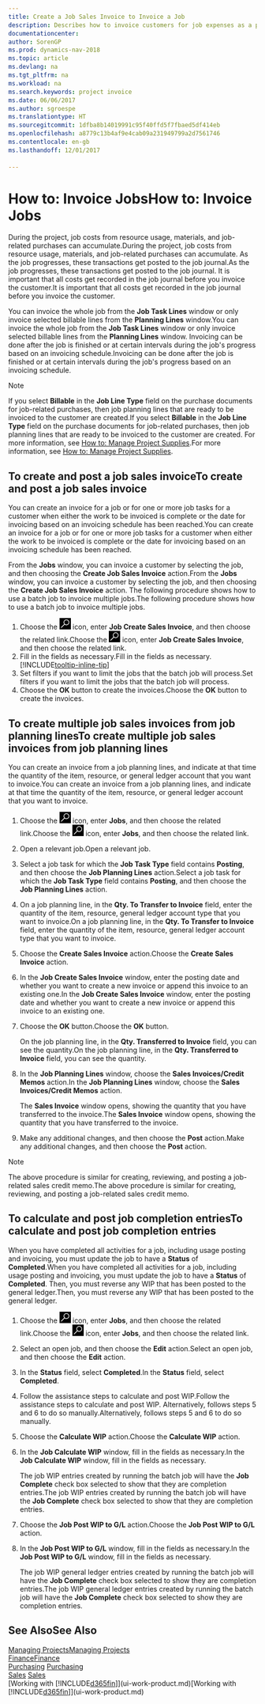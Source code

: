 ```yaml
---
title: Create a Job Sales Invoice to Invoice a Job
description: Describes how to invoice customers for job expenses as a project progresses.
documentationcenter: 
author: SorenGP
ms.prod: dynamics-nav-2018
ms.topic: article
ms.devlang: na
ms.tgt_pltfrm: na
ms.workload: na
ms.search.keywords: project invoice
ms.date: 06/06/2017
ms.author: sgroespe
ms.translationtype: HT
ms.sourcegitcommit: 1dfba8b14019991c95f40ffd5f7fbaed5df414eb
ms.openlocfilehash: a8779c13b4af9e4cab09a231949799a2d7561746
ms.contentlocale: en-gb
ms.lasthandoff: 12/01/2017

---
```

# <a name="how-to-invoice-jobs"></a><span data-ttu-id="21a42-103">How to: Invoice Jobs</span><span class="sxs-lookup"><span data-stu-id="21a42-103">How to: Invoice Jobs</span></span>
<span data-ttu-id="21a42-104">During the project, job costs from resource usage, materials, and job-related purchases can accumulate.</span><span class="sxs-lookup"><span data-stu-id="21a42-104">During the project, job costs from resource usage, materials, and job-related purchases can accumulate.</span></span> <span data-ttu-id="21a42-105">As the job progresses, these transactions get posted to the job journal.</span><span class="sxs-lookup"><span data-stu-id="21a42-105">As the job progresses, these transactions get posted to the job journal.</span></span> <span data-ttu-id="21a42-106">It is important that all costs get recorded in the job journal before you invoice the customer.</span><span class="sxs-lookup"><span data-stu-id="21a42-106">It is important that all costs get recorded in the job journal before you invoice the customer.</span></span>

<span data-ttu-id="21a42-107">You can invoice the whole job from the **Job Task Lines** window or only invoice selected billable lines from the **Planning Lines** window.</span><span class="sxs-lookup"><span data-stu-id="21a42-107">You can invoice the whole job from the **Job Task Lines** window or only invoice selected billable lines from the **Planning Lines** window.</span></span> <span data-ttu-id="21a42-108">Invoicing can be done after the job is finished or at certain intervals during the job's progress based on an invoicing schedule.</span><span class="sxs-lookup"><span data-stu-id="21a42-108">Invoicing can be done after the job is finished or at certain intervals during the job's progress based on an invoicing schedule.</span></span>

> [!NOTE]  
>   <span data-ttu-id="21a42-109">If you select **Billable** in the **Job Line Type** field on the purchase documents for job-related purchases, then job planning lines that are ready to be invoiced to the customer are created.</span><span class="sxs-lookup"><span data-stu-id="21a42-109">If you select **Billable** in the **Job Line Type** field on the purchase documents for job-related purchases, then job planning lines that are ready to be invoiced to the customer are created.</span></span> <span data-ttu-id="21a42-110">For more information, see [How to: Manage Project Supplies](projects-how-manage-project-supplies.md).</span><span class="sxs-lookup"><span data-stu-id="21a42-110">For more information, see [How to: Manage Project Supplies](projects-how-manage-project-supplies.md).</span></span>

## <a name="to-create-and-post-a-job-sales-invoice"></a><span data-ttu-id="21a42-111">To create and post a job sales invoice</span><span class="sxs-lookup"><span data-stu-id="21a42-111">To create and post a job sales invoice</span></span>
<span data-ttu-id="21a42-112">You can create an invoice for a job or for one or more job tasks for a customer when either the work to be invoiced is complete or the date for invoicing based on an invoicing schedule has been reached.</span><span class="sxs-lookup"><span data-stu-id="21a42-112">You can create an invoice for a job or for one or more job tasks for a customer when either the work to be invoiced is complete or the date for invoicing based on an invoicing schedule has been reached.</span></span>

<span data-ttu-id="21a42-113">From the **Jobs** window, you can invoice a customer by selecting the job, and then choosing the **Create Job Sales Invoice** action.</span><span class="sxs-lookup"><span data-stu-id="21a42-113">From the **Jobs** window, you can invoice a customer by selecting the job, and then choosing the **Create Job Sales Invoice** action.</span></span> <span data-ttu-id="21a42-114">The following procedure shows how to use a batch job to invoice multiple jobs.</span><span class="sxs-lookup"><span data-stu-id="21a42-114">The following procedure shows how to use a batch job to invoice multiple jobs.</span></span>  

1. <span data-ttu-id="21a42-115">Choose the ![Search for Page or Report](media/ui-search/search_small.png "Search for Page or Report icon") icon, enter **Job Create Sales Invoice**, and then choose the related link.</span><span class="sxs-lookup"><span data-stu-id="21a42-115">Choose the ![Search for Page or Report](media/ui-search/search_small.png "Search for Page or Report icon") icon, enter **Job Create Sales Invoice**, and then choose the related link.</span></span>  
2. <span data-ttu-id="21a42-116">Fill in the fields as necessary.</span><span class="sxs-lookup"><span data-stu-id="21a42-116">Fill in the fields as necessary.</span></span> [!INCLUDE[tooltip-inline-tip](includes/tooltip-inline-tip_md.md)]
3. <span data-ttu-id="21a42-117">Set filters if you want to limit the jobs that the batch job will process.</span><span class="sxs-lookup"><span data-stu-id="21a42-117">Set filters if you want to limit the jobs that the batch job will process.</span></span>
4. <span data-ttu-id="21a42-118">Choose the **OK** button to create the invoices.</span><span class="sxs-lookup"><span data-stu-id="21a42-118">Choose the **OK** button to create the invoices.</span></span>  

## <a name="to-create-multiple-job-sales-invoices-from-job-planning-lines"></a><span data-ttu-id="21a42-119">To create multiple job sales invoices from job planning lines</span><span class="sxs-lookup"><span data-stu-id="21a42-119">To create multiple job sales invoices from job planning lines</span></span>
<span data-ttu-id="21a42-120">You can create an invoice from a job planning lines, and indicate at that time the quantity of the item, resource, or general ledger account that you want to invoice.</span><span class="sxs-lookup"><span data-stu-id="21a42-120">You can create an invoice from a job planning lines, and indicate at that time the quantity of the item, resource, or general ledger account that you want to invoice.</span></span>

1. <span data-ttu-id="21a42-121">Choose the ![Search for Page or Report](media/ui-search/search_small.png "Search for Page or Report icon") icon, enter **Jobs**, and then choose the related link.</span><span class="sxs-lookup"><span data-stu-id="21a42-121">Choose the ![Search for Page or Report](media/ui-search/search_small.png "Search for Page or Report icon") icon, enter **Jobs**, and then choose the related link.</span></span>
2. <span data-ttu-id="21a42-122">Open a relevant job.</span><span class="sxs-lookup"><span data-stu-id="21a42-122">Open a relevant job.</span></span>
3. <span data-ttu-id="21a42-123">Select a job task for which the **Job Task Type** field contains **Posting**, and then choose the **Job Planning Lines** action.</span><span class="sxs-lookup"><span data-stu-id="21a42-123">Select a job task for which the **Job Task Type** field contains **Posting**, and then choose the **Job Planning Lines** action.</span></span>  
4. <span data-ttu-id="21a42-124">On a job planning line, in the **Qty. To Transfer to Invoice** field, enter the quantity of the item, resource, general ledger account type that you want to invoice.</span><span class="sxs-lookup"><span data-stu-id="21a42-124">On a job planning line, in the **Qty. To Transfer to Invoice** field, enter the quantity of the item, resource, general ledger account type that you want to invoice.</span></span>  
5. <span data-ttu-id="21a42-125">Choose the **Create Sales Invoice** action.</span><span class="sxs-lookup"><span data-stu-id="21a42-125">Choose the **Create Sales Invoice** action.</span></span>
6. <span data-ttu-id="21a42-126">In the **Job Create Sales Invoice** window, enter the posting date and whether you want to create a new invoice or append this invoice to an existing one.</span><span class="sxs-lookup"><span data-stu-id="21a42-126">In the **Job Create Sales Invoice** window, enter the posting date and whether you want to create a new invoice or append this invoice to an existing one.</span></span>
7. <span data-ttu-id="21a42-127">Choose the **OK** button.</span><span class="sxs-lookup"><span data-stu-id="21a42-127">Choose the **OK** button.</span></span>  

    <span data-ttu-id="21a42-128">On the job planning line, in the **Qty. Transferred to Invoice** field, you can see the quantity.</span><span class="sxs-lookup"><span data-stu-id="21a42-128">On the job planning line, in the **Qty. Transferred to Invoice** field, you can see the quantity.</span></span>
8. <span data-ttu-id="21a42-129">In the **Job Planning Lines** window, choose the **Sales Invoices/Credit Memos** action.</span><span class="sxs-lookup"><span data-stu-id="21a42-129">In the **Job Planning Lines** window, choose the **Sales Invoices/Credit Memos** action.</span></span>

    <span data-ttu-id="21a42-130">The **Sales Invoice** window opens, showing the quantity that you have transferred to the invoice.</span><span class="sxs-lookup"><span data-stu-id="21a42-130">The **Sales Invoice** window opens, showing the quantity that you have transferred to the invoice.</span></span>  
9. <span data-ttu-id="21a42-131">Make any additional changes, and then choose the **Post** action.</span><span class="sxs-lookup"><span data-stu-id="21a42-131">Make any additional changes, and then choose the **Post** action.</span></span>

> [!NOTE]  
>   <span data-ttu-id="21a42-132">The above procedure is similar for creating, reviewing, and posting a job-related sales credit memo.</span><span class="sxs-lookup"><span data-stu-id="21a42-132">The above procedure is similar for creating, reviewing, and posting a job-related sales credit memo.</span></span>

## <a name="to-calculate-and-post-job-completion-entries"></a><span data-ttu-id="21a42-133">To calculate and post job completion entries</span><span class="sxs-lookup"><span data-stu-id="21a42-133">To calculate and post job completion entries</span></span>
<span data-ttu-id="21a42-134">When you have completed all activities for a job, including usage posting and invoicing, you must update the job to have a **Status** of **Completed**.</span><span class="sxs-lookup"><span data-stu-id="21a42-134">When you have completed all activities for a job, including usage posting and invoicing, you must update the job to have a **Status** of **Completed**.</span></span> <span data-ttu-id="21a42-135">Then, you must reverse any WIP that has been posted to the general ledger.</span><span class="sxs-lookup"><span data-stu-id="21a42-135">Then, you must reverse any WIP that has been posted to the general ledger.</span></span>

1. <span data-ttu-id="21a42-136">Choose the ![Search for Page or Report](media/ui-search/search_small.png "Search for Page or Report icon") icon, enter **Jobs**, and then choose the related link.</span><span class="sxs-lookup"><span data-stu-id="21a42-136">Choose the ![Search for Page or Report](media/ui-search/search_small.png "Search for Page or Report icon") icon, enter **Jobs**, and then choose the related link.</span></span>  
2. <span data-ttu-id="21a42-137">Select an open job, and then choose the **Edit** action.</span><span class="sxs-lookup"><span data-stu-id="21a42-137">Select an open job, and then choose the **Edit** action.</span></span>
3. <span data-ttu-id="21a42-138">In the **Status** field, select **Completed**.</span><span class="sxs-lookup"><span data-stu-id="21a42-138">In the **Status** field, select **Completed**.</span></span>
4. <span data-ttu-id="21a42-139">Follow the assistance steps to calculate and post WIP.</span><span class="sxs-lookup"><span data-stu-id="21a42-139">Follow the assistance steps to calculate and post WIP.</span></span> <span data-ttu-id="21a42-140">Alternatively, follows steps 5 and 6 to do so manually.</span><span class="sxs-lookup"><span data-stu-id="21a42-140">Alternatively, follows steps 5 and 6 to do so manually.</span></span>  
5. <span data-ttu-id="21a42-141">Choose the **Calculate WIP** action.</span><span class="sxs-lookup"><span data-stu-id="21a42-141">Choose the **Calculate WIP** action.</span></span>
6. <span data-ttu-id="21a42-142">In the **Job Calculate WIP** window, fill in the fields as necessary.</span><span class="sxs-lookup"><span data-stu-id="21a42-142">In the **Job Calculate WIP** window, fill in the fields as necessary.</span></span>  

     <span data-ttu-id="21a42-143">The job WIP entries created by running the batch job will have the **Job Complete** check box selected to show that they are completion entries.</span><span class="sxs-lookup"><span data-stu-id="21a42-143">The job WIP entries created by running the batch job will have the **Job Complete** check box selected to show that they are completion entries.</span></span>  
7. <span data-ttu-id="21a42-144">Choose the **Job Post WIP to G/L** action.</span><span class="sxs-lookup"><span data-stu-id="21a42-144">Choose the **Job Post WIP to G/L** action.</span></span>
8. <span data-ttu-id="21a42-145">In the **Job Post WIP to G/L** window, fill in the fields as necessary.</span><span class="sxs-lookup"><span data-stu-id="21a42-145">In the **Job Post WIP to G/L** window, fill in the fields as necessary.</span></span>  

     <span data-ttu-id="21a42-146">The job WIP general ledger entries created by running the batch job will have the **Job Complete** check box selected to show they are completion entries.</span><span class="sxs-lookup"><span data-stu-id="21a42-146">The job WIP general ledger entries created by running the batch job will have the **Job Complete** check box selected to show they are completion entries.</span></span>

## <a name="see-also"></a><span data-ttu-id="21a42-147">See Also</span><span class="sxs-lookup"><span data-stu-id="21a42-147">See Also</span></span>
[<span data-ttu-id="21a42-148">Managing Projects</span><span class="sxs-lookup"><span data-stu-id="21a42-148">Managing Projects</span></span>](projects-manage-projects.md)  
[<span data-ttu-id="21a42-149">Finance</span><span class="sxs-lookup"><span data-stu-id="21a42-149">Finance</span></span>](finance.md)  
<span data-ttu-id="21a42-150">[Purchasing](purchasing-manage-purchasing.md)       </span><span class="sxs-lookup"><span data-stu-id="21a42-150">[Purchasing](purchasing-manage-purchasing.md)       </span></span>  
<span data-ttu-id="21a42-151">[Sales](sales-manage-sales.md)    </span><span class="sxs-lookup"><span data-stu-id="21a42-151">[Sales](sales-manage-sales.md)    </span></span>  
<span data-ttu-id="21a42-152">[Working with [!INCLUDE[d365fin](includes/d365fin_md.md)]](ui-work-product.md)</span><span class="sxs-lookup"><span data-stu-id="21a42-152">[Working with [!INCLUDE[d365fin](includes/d365fin_md.md)]](ui-work-product.md)</span></span>  

